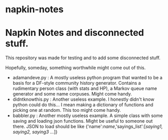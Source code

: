# napkin-notes

<H1>Napkin Notes and disconnected stuff.</H1>


This repository was made for testing and to add some disconnected stuff.

Hopefully, someday, something worthwhile might come out of this.

<ul>
<li>adamandeve.py : A mostly useless python program that wanted to be a basis for a DF-style community history generator. Contains a rudimentary person class (with stats and HP), a Markov queue name generator and some name corpuses. Might come handy. </li>
<li>
didntknowthis.py : Another useless example. I honestly didn't know python could do this... I mean making a dictionary of functions and picking one at random. This too might come handy.
</li>
<li>
babbler.py : Another mostly useless example. A simple class with some saving and loading json functions. Might be useful to someone out there. JSON to load should be like {'name':<i>name</i>,'sayings_list':[<i>saying1, saying2, saying3 ...</i>]}
</li>
</ul>
